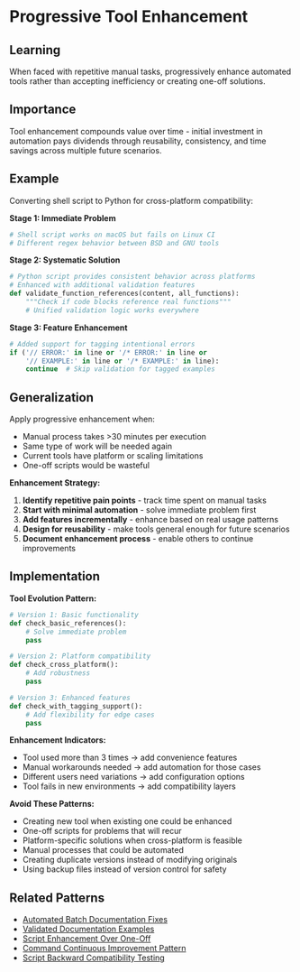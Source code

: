 # Progressive Tool Enhancement

## Learning
When faced with repetitive manual tasks, progressively enhance automated tools rather than accepting inefficiency or creating one-off solutions.

## Importance
Tool enhancement compounds value over time - initial investment in automation pays dividends through reusability, consistency, and time savings across multiple future scenarios.

## Example
Converting shell script to Python for cross-platform compatibility:

**Stage 1: Immediate Problem**
```bash
# Shell script works on macOS but fails on Linux CI
# Different regex behavior between BSD and GNU tools
```

**Stage 2: Systematic Solution**
```python
# Python script provides consistent behavior across platforms
# Enhanced with additional validation features
def validate_function_references(content, all_functions):
    """Check if code blocks reference real functions"""
    # Unified validation logic works everywhere
```

**Stage 3: Feature Enhancement**
```python
# Added support for tagging intentional errors
if ('// ERROR:' in line or '/* ERROR:' in line or 
    '// EXAMPLE:' in line or '/* EXAMPLE:' in line):
    continue  # Skip validation for tagged examples
```

## Generalization
Apply progressive enhancement when:
- Manual process takes >30 minutes per execution
- Same type of work will be needed again
- Current tools have platform or scaling limitations
- One-off scripts would be wasteful

**Enhancement Strategy:**
1. **Identify repetitive pain points** - track time spent on manual tasks
2. **Start with minimal automation** - solve immediate problem first
3. **Add features incrementally** - enhance based on real usage patterns
4. **Design for reusability** - make tools general enough for future scenarios
5. **Document enhancement process** - enable others to continue improvements

## Implementation

**Tool Evolution Pattern:**
```python
# Version 1: Basic functionality
def check_basic_references():
    # Solve immediate problem
    pass

# Version 2: Platform compatibility  
def check_cross_platform():
    # Add robustness
    pass

# Version 3: Enhanced features
def check_with_tagging_support():
    # Add flexibility for edge cases
    pass
```

**Enhancement Indicators:**
- Tool used more than 3 times → add convenience features
- Manual workarounds needed → add automation for those cases
- Different users need variations → add configuration options
- Tool fails in new environments → add compatibility layers

**Avoid These Patterns:**
- Creating new tool when existing one could be enhanced
- One-off scripts for problems that will recur
- Platform-specific solutions when cross-platform is feasible
- Manual processes that could be automated
- Creating duplicate versions instead of modifying originals
- Using backup files instead of version control for safety

## Related Patterns
- [Automated Batch Documentation Fixes](automated-batch-documentation-fixes.md)
- [Validated Documentation Examples](validated-documentation-examples.md)
- [Script Enhancement Over One-Off](script-enhancement-over-one-off.md)
- [Command Continuous Improvement Pattern](command-continuous-improvement-pattern.md)
- [Script Backward Compatibility Testing](script-backward-compatibility-testing.md)
